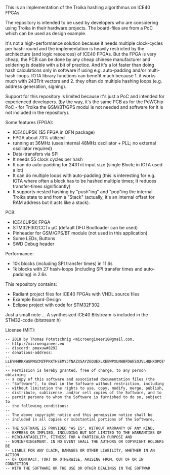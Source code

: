 

This is an implementation of the Troika hashing algorithmus on ICE40 FPGAs.

The repository is intended to be used by developers who are considering using Troika in their hardware projects. The board-files are from a PoC which can be used as design example.

It's not a high-performance solution because it needs multiple clock-cycles per hash-round and the implementation is heavily restricted by the architecture (and logic resources) of ICE40 FPGAs. But the FPGA is very cheap, the PCB can be done by any cheap chinese manufacturer and soldering is doable with a bit of practice. And it's a lot faster than doing hash calculations only in software if using e.g. auto-padding and/or multi-hash-loops. IOTA library functions can benefit much because 1. it works much with 243Trit vectors and 2. they often do multiple hashing loops (e.g. address generation, signing).

Support for this repository is limited because it's just a PoC and intended for experienced developers. (by the way, it's the same PCB as for the PoWChip PoC - for Troika the GSM/BT/GPS modul is not needed and software for it is not included in the repository).

Some features (FPGA):
- ICE40UP5K ($5 FPGA in QFN package)
- FPGA about 73% utilized
- running at 36MHz (uses internal 48MHz oscillator + PLL; no external oscillator required)
- Data-transfers via SPI
- It needs 55 clock cycles per hash
- It can do auto-padding for 243Trit input size (single Block; in IOTA used a lot)
- It can do multiple loops with auto-padding (this is interesting for e.g. IOTA where often a block has to be hashed multiple times; It reduces transfer-times significantly)
- It supports nested hashing by "push"ing" and "pop"ing the internal Troika state to and from a "Stack" (actually, it's an internal offset for RAM address but it acts like a stack).

PCB:
- ICE40UP5K FPGA
- STM32F302CCTx µC (default DFU Bootloader can be used)
- Pinheader for GSM/GPS/BT module (not used in this application)
- Some LEDs, Buttons
- SWD Debug header

Performance:
- 10k blocks (including SPI transfer times) in 11.6s
- 1k blocks with 27 hash-loops (including SPI transfer times and auto-padding) in 2.6s

This repository contains:
- Radiant project files for ICE40 FPGAs with VHDL source files
- Example Board-Design
- Eclipse project with code for STM32F302

Just a small note ... A synthesized ICE40 Bitstream is included in the STM32-code (bitstream.h)

License (MIT):
```
-- 2018 by Thomas Pototschnig <microengineer18@gmail.com,
-- http://microengineer.eu
-- discord: pmaxuw#8292
-- donations-address: 
--     LLEYMHRKXWSPMGCMZFPKKTHSEMYJTNAZXSAYZGQUEXLXEEWPXUNWBFDWESOJVLHQHXOPQEYXGIRBYTLRWHMJAOSHUY
-- 
-- Permission is hereby granted, free of charge, to any person obtaining
-- a copy of this software and associated documentation files (the
-- "Software"), to deal in the Software without restriction, including
-- without limitation the rights to use, copy, modify, merge, publish,
-- distribute, sublicense, and/or sell copies of the Software, and to
-- permit persons to whom the Software is furnished to do so, subject to
-- the following conditions:
-- 
-- The above copyright notice and this permission notice shall be
-- included in all copies or substantial portions of the Software.
-- 
-- THE SOFTWARE IS PROVIDED "AS IS", WITHOUT WARRANTY OF ANY KIND,
-- EXPRESS OR IMPLIED, INCLUDING BUT NOT LIMITED TO THE WARRANTIES OF
-- MERCHANTABILITY, FITNESS FOR A PARTICULAR PURPOSE AND
-- NONINFRINGEMENT. IN NO EVENT SHALL THE AUTHORS OR COPYRIGHT HOLDERS BE
-- LIABLE FOR ANY CLAIM, DAMAGES OR OTHER LIABILITY, WHETHER IN AN ACTION
-- OF CONTRACT, TORT OR OTHERWISE, ARISING FROM, OUT OF OR IN CONNECTION
-- WITH THE SOFTWARE OR THE USE OR OTHER DEALINGS IN THE SOFTWAR
```
